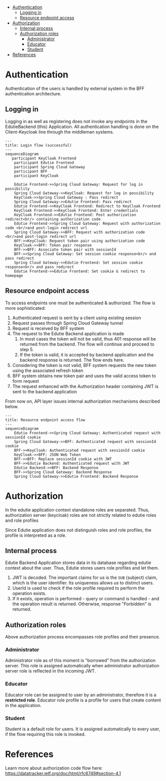 <!-- TOC -->
* [Authentication](#authentication)
  * [Logging in](#logging-in)
  * [Resource endpoint access](#resource-endpoint-access)
* [Authorization](#authorization)
  * [Internal process](#internal-process)
  * [Authorization roles](#authorization-roles)
    * [Administrator](#administrator)
    * [Educator](#educator)
    * [Student](#student)
* [References](#references)
<!-- TOC -->

# Authentication

Authentication of the users is handled by external system in the BFF authentication architecture.

## Logging in

Logging in as well as registering does not invoke any endpoints in the EdutieBackend (this) Application. All authentication handling
is done on the Client-Keycloak line through the middleman systems. 

```mermaid
---
title: Login flow (successful)
---
sequenceDiagram
   participant KeyCloak Frontend
    participant Edutie Frontend
    participant Spring Cloud Gateway
    participant BFF
    participant KeyCloak
    
    Edutie Frontend->>Spring Cloud Gateway: Request for log in possibility
    Spring Cloud Gateway->>KeyCloak: Request for log in possibility
    KeyCloak->>Spring Cloud Gateway : Pass redirect
    Spring Cloud Gateway->>Edutie Frontend: Pass redirect
    Edutie Frontend->>KeyCloak Frontend: Redirect to KeyCloak Frontend
    KeyCloak Frontend->>KeyCloak Frontend: Enter credentials
    KeyCloak Frontend->>Edutie Frontend: Post authorization redirect<br/> containing authorization code
    Edutie Frontend->>Spring Cloud Gateway: Request with authorization code <br/>and post-login redirect url
    Spring Cloud Gateway->>BFF: Request with authorization code <br/>and post-login redirect url
    BFF->>KeyCloak: Request token pair using authorization code
    KeyCloak->>BFF: Token pair response
    BFF->>BFF: Associate token pair with sessionId
    BFF->>Spring Cloud Gateway: Set session cookie response<br/> and pass redirect
    Spring Cloud Gateway->>Edutie Frontend: Set session cookie response<br/> and pass redirect
    Edutie Frontend->>Edutie Frontend: Set cookie & redirect to homepage
```

## Resource endpoint access

To access endpoints one must be authenticated & authorized. The flow is more sophisticated:
1. Authenticated request is sent by a client using existing session
2. Request passes through Spring Cloud Gateway tunnel
3. Request is received by BFF system
4. The request to the Edutie Backend application is made
   1. In most cases the token will not be valid, thus 401 response will be returned from the backend. The flow will continue and proceed to step 5.
   2. If the token is valid, it is accepted by backend application and the backend response is returned. The flow ends here.
5. Considering the token is not valid, BFF system requests the new token using the associated refresh token
6. BFF system obtains new token pair and uses the valid access token to form request
7. The request enhanced with the Authorization header containing JWT is sent to the backend application

From now on, API layer issues internal authorization mechanisms described below.

```mermaid
---
title: Resource endpoint access flow
---
sequenceDiagram
    Edutie Frontend->>Spring Cloud Gateway: Authenticated request with sessionId cookie
    Spring Cloud Gateway->>BFF: Authenticated request with sessionId cookie
    BFF->>KeyCloak: Authenticated request with sessionId cookie
    KeyCloak->>BFF: JSON Web Token
    BFF->>BFF: Replace sessionId cookie with JWT
    BFF->>Edutie Backend: Authenticated request with JWT
    Edutie Backend->>BFF: Backend Response
    BFF->>Spring Cloud Gateway: Backend Response
    Spring Cloud Gateway->>Edutie Frontend: Backend Response
```


# Authorization

In the edutie application context standalone roles are separated. Thus, authorization server (keycloak) roles are not strictly related to edutie roles and role profiles 

Since Edutie application does not distinguish roles and role profiles, the profile is interpreted as a role.

## Internal process

Edutie Backend Application stores data in its database regarding edutie context about the user. Thus, Edutie stores users role profiles and let them.
1. JWT is decoded. The important claims for us is the `SUB` (subject) claim, which is the user identifier. Its uniqueness allows us to distinct users.
2. UserId is used to check if the role profile required to perform the operation exists.
3. If it exists, operation is performed - query or command is handled - and the operation result is returned. Otherwise, response "Forbidden" is returned.

## Authorization roles

Above authorization process encompasses role profiles and their presence. 

### Administrator

Administrator role as of this moment is "borrowed" from the authorization server. 
This role is assigned automatically when administrator authorization server role is reflected in the incoming JWT.

### Educator

Educator role can be assigned to user by an administrator, therefore it is a **restricted role**. Educator role profile is a profile for users that create content in the application.

### Student

Student is a default role for users. It is assigned automatically to every user, if the flow requiring this role is invoked.

# References
Learn more about authorization code flow here: https://datatracker.ietf.org/doc/html/rfc6749#section-4.1